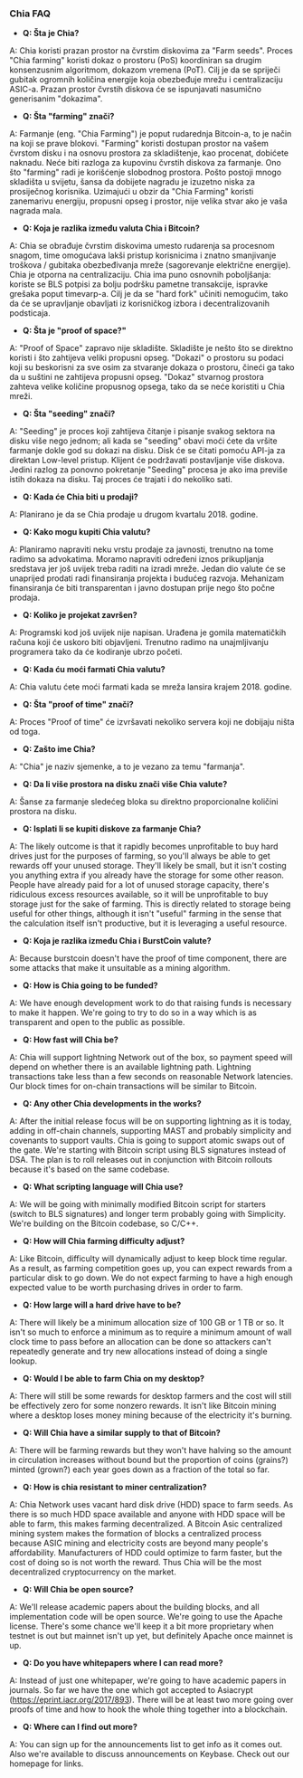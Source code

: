 ### Chia FAQ

+ <b>Q: Šta je Chia?</b>

A: Chia koristi prazan prostor na čvrstim diskovima za "Farm seeds". Proces "Chia farming" koristi dokaz o prostoru (PoS) koordiniran sa drugim konsenzusnim algoritmom, dokazom vremena (PoT). Cilj je da se spriječi gubitak ogromnih količina energije koja obezbeđuje mrežu i centralizaciju ASIC-a. Prazan prostor čvrstih diskova će se ispunjavati nasumično generisanim "dokazima".



+ <b>Q: Šta "farming" znači?</b>

A: Farmanje (eng. "Chia Farming") je poput rudarednja Bitcoin-a, to je način na koji se prave blokovi. "Farming" koristi dostupan prostor na vašem čvrstom disku i na osnovu prostora za skladištenje, kao procenat, dobićete naknadu. Neće biti razloga za kupovinu čvrstih diskova za farmanje. Ono što "farming" radi je korišćenje slobodnog prostora. Pošto postoji mnogo skladišta u svijetu, šansa da dobijete nagradu je izuzetno niska za prosiječnog korisnika. Uzimajući u obzir da "Chia Farming" koristi zanemarivu energiju, propusni opseg i prostor, nije velika stvar ako je vaša nagrada mala.



+ <b>Q: Koja je razlika između valuta Chia i Bitcoin?</b>

A: Chia se obrađuje čvrstim diskovima umesto rudarenja sa procesnom snagom, time omogućava lakši pristup korisnicima i znatno smanjivanje troškova / gubitaka obezbeđivanja mreže (sagorevanje električne energije). Chia je otporna na centralizaciju. Chia ima puno osnovnih poboljšanja: koriste se BLS potpisi za bolju podršku pametne transakcije, ispravke grešaka poput timevarp-a. Cilj je da se "hard fork" učiniti nemogućim, tako da će se upravljanje obavljati iz korisničkog izbora i decentralizovanih podsticaja.



+ <b>Q: Šta je "proof of space?"</b>

A: "Proof of Space" zapravo nije skladište. Skladište je nešto što se direktno koristi i što zahtijeva veliki propusni opseg. "Dokazi" o prostoru su podaci koji su beskorisni za sve osim za stvaranje dokaza o prostoru, čineći ga tako da u suštini ne zahtijeva propusni opseg. "Dokaz" stvarnog prostora zahteva velike količine propusnog opsega, tako da se neće koristiti u Chia mreži.



+ <b>Q: Šta "seeding" znači?</b>

A: "Seeding" je proces koji zahtijeva čitanje i pisanje svakog sektora na disku više nego jednom; ali kada se "seeding" obavi moći ćete da vršite farmanje dokle god su dokazi na disku. Disk će se čitati pomoću API-ja za direktan Low-level pristup. Klijent će podržavati postavljanje više diskova. Jedini razlog za ponovno pokretanje "Seeding" procesa je ako ima previše istih dokaza na disku. Taj proces će trajati i do nekoliko sati.


+ <b>Q: Kada će Chia biti u prodaji?</b>

A: Planirano je da se Chia prodaje u drugom kvartalu 2018. godine.



+ <b>Q: Kako mogu kupiti Chia valutu?</b>

A: Planiramo napraviti neku vrstu prodaje za javnosti, trenutno na tome radimo sa advokatima. Moramo napraviti određeni iznos prikupljanja sredstava jer još uvijek treba raditi na izradi mreže. Jedan dio valute će se unaprijed prodati radi finansiranja projekta i budućeg razvoja. Mehanizam finansiranja će biti transparentan i javno dostupan prije nego što počne prodaja.



+ <b>Q: Koliko je projekat završen?</b>

A: Programski kod još uvijek nije napisan. Urađena je gomila matematičkih računa koji će uskoro biti objavljeni. Trenutno radimo na unajmljivanju programera tako da će kodiranje ubrzo početi.



+ <b>Q: Kada ću moći farmati Chia valutu?</b>

A: Chia valutu ćete moći farmati kada se mreža lansira krajem 2018. godine.



+ <b>Q: Šta "proof of time" znači?</b>

A: Proces "Proof of time" će izvršavati nekoliko servera koji ne dobijaju ništa od toga.



+ <b>Q: Zašto ime Chia?</b>

A: "Chia" je naziv sjemenke, a to je vezano za temu "farmanja".



+ <b>Q: Da li više prostora na disku znači više Chia valute?</b>

A: Šanse za farmanje sledećeg bloka su direktno proporcionalne količini prostora na disku.



+ <b>Q: Isplati li se kupiti diskove za farmanje Chia?</b>

A: The likely outcome is that it rapidly becomes unprofitable to buy hard drives just for the purposes of farming, so you'll always be able to get rewards off your unused storage. They'll likely be small, but it isn't costing you anything extra if you already have the storage for some other reason. People have already paid for a lot of unused storage capacity, there's ridiculous excess resources available, so it will be unprofitable to buy storage just for the sake of farming. This is directly related to storage being useful for other things, although it isn't "useful" farming in the sense that the calculation itself isn't productive, but it is leveraging a useful resource.



+ <b>Q: Koja je razlika između Chia i BurstCoin valute?</b>

A: Because burstcoin doesn't have the proof of time component, there are some attacks that make it unsuitable as a mining algorithm.



+ <b>Q: How is Chia going to be funded?</b>

A: We have enough development work to do that raising funds is necessary to make it happen. We're going to try to do so in a way which is as transparent and open to the public as possible.



+ <b>Q: How fast will Chia be?</b>

A: Chia will support lightning Network out of the box, so payment speed will depend on whether there is an available lightning path. Lightning transactions take less than a few seconds on reasonable Network latencies. Our block times for on-chain transactions will be similar to Bitcoin.



+ <b>Q: Any other Chia developments in the works?</b>

A: After the initial release focus will be on supporting lightning as it is today, adding in off-chain channels, supporting MAST and probably simplicity and covenants to support vaults. Chia is going to support atomic swaps out of the gate. We're starting with Bitcoin script using BLS signatures instead of DSA. The plan is to roll releases out in conjunction with Bitcoin rollouts because it's based on the same codebase.



+ <b>Q: What scripting language will Chia use?</b>

A: We will be going with minimally modified Bitcoin script for starters (switch to BLS signatures) and longer term probably going with Simplicity. We're building on the Bitcoin codebase, so C/C++.



+ <b>Q: How will Chia farming difficulty adjust?</b>

A: Like Bitcoin, difficulty will dynamically adjust to keep block time regular. As a result, as farming competition goes up, you can expect rewards from a particular disk to go down. We do not expect farming to have a high enough expected value to be worth purchasing drives in order to farm.



+ <b>Q: How large will a hard drive have to be?</b>

A: There will likely be a minimum allocation size of 100 GB or 1 TB or so. It isn't so much to enforce a minimum as to require a minimum amount of wall clock time to pass before an allocation can be done so attackers can't repeatedly generate and try new allocations instead of doing a single lookup.



+ <b>Q: Would I be able to farm Chia on my desktop?</b>

A: There will still be some rewards for desktop farmers and the cost will still be effectively zero for some nonzero rewards. It isn't like Bitcoin mining where a desktop loses money mining because of the electricity it's burning.



+ <b>Q: Will Chia have a similar supply to that of Bitcoin?</b>

A: There will be farming rewards but they won't have halving so the amount in circulation increases without bound but the proportion of coins (grains?) minted (grown?) each year goes down as a fraction of the total so far.



+ <b>Q: How is chia resistant to miner centralization?</b>

A: Chia Network uses vacant hard disk drive (HDD) space to farm seeds. As there is so much HDD space available and anyone with HDD space will be able to farm, this makes farming decentralized. A Bitcoin Asic centralized mining system makes the formation of blocks a centralized process because ASIC mining and electricity costs are beyond many people's affordability. Manufacturers of HDD could optimize to farm faster, but the cost of doing so is not worth the reward. Thus Chia will be the most decentralized cryptocurrency on the market.



+ <b>Q: Will Chia be open source?</b>

A: We'll release academic papers about the building blocks, and all implementation code will be open source. We're going to use the Apache license. There's some chance we'll keep it a bit more proprietary when testnet is out but mainnet isn't up yet, but definitely Apache once mainnet is up.



+ <b>Q: Do you have whitepapers where I can read more?</b>

A: Instead of just one whitepaper, we're going to have academic papers in journals. So far we have the one which got accepted to Asiacrypt (https://eprint.iacr.org/2017/893). There will be at least two more going over proofs of time and how to hook the whole thing together into a blockchain.



+ <b>Q: Where can I find out more?</b>

A: You can sign up for the announcements list to get info as it comes out. Also we're available to discuss announcements on Keybase. Check out our homepage for links.

